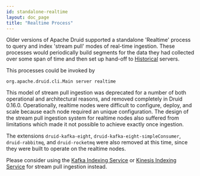 ```yaml
---
id: standalone-realtime
layout: doc_page
title: "Realtime Process"
---
```


<!--
  ~ Licensed to the Apache Software Foundation (ASF) under one
  ~ or more contributor license agreements.  See the NOTICE file
  ~ distributed with this work for additional information
  ~ regarding copyright ownership.  The ASF licenses this file
  ~ to you under the Apache License, Version 2.0 (the
  ~ "License"); you may not use this file except in compliance
  ~ with the License.  You may obtain a copy of the License at
  ~
  ~   http://www.apache.org/licenses/LICENSE-2.0
  ~
  ~ Unless required by applicable law or agreed to in writing,
  ~ software distributed under the License is distributed on an
  ~ "AS IS" BASIS, WITHOUT WARRANTIES OR CONDITIONS OF ANY
  ~ KIND, either express or implied.  See the License for the
  ~ specific language governing permissions and limitations
  ~ under the License.
  -->

Older versions of Apache Druid supported a standalone 'Realtime' process to query and index 'stream pull'
modes of real-time ingestion. These processes would periodically build segments for the data they had collected over
some span of time and then set up hand-off to [Historical](../design/historical.md) servers.

This processes could be invoked by

```
org.apache.druid.cli.Main server realtime
```

This model of stream pull ingestion was deprecated for a number of both operational and architectural reasons, and
removed completely in Druid 0.16.0. Operationally, realtime nodes were difficult to configure, deploy, and scale because
each node required an unique configuration. The design of the stream pull ingestion system for realtime nodes also
suffered from limitations which made it not possible to achieve exactly once ingestion.

The extensions `druid-kafka-eight`, `druid-kafka-eight-simpleConsumer`, `druid-rabbitmq`, and `druid-rocketmq` were also
removed at this time, since they were built to operate on the realtime nodes.

Please consider using the [Kafka Indexing Service](../development/extensions-core/kafka-ingestion.md) or
[Kinesis Indexing Service](../development/extensions-core/kinesis-ingestion.md) for stream pull ingestion instead.
